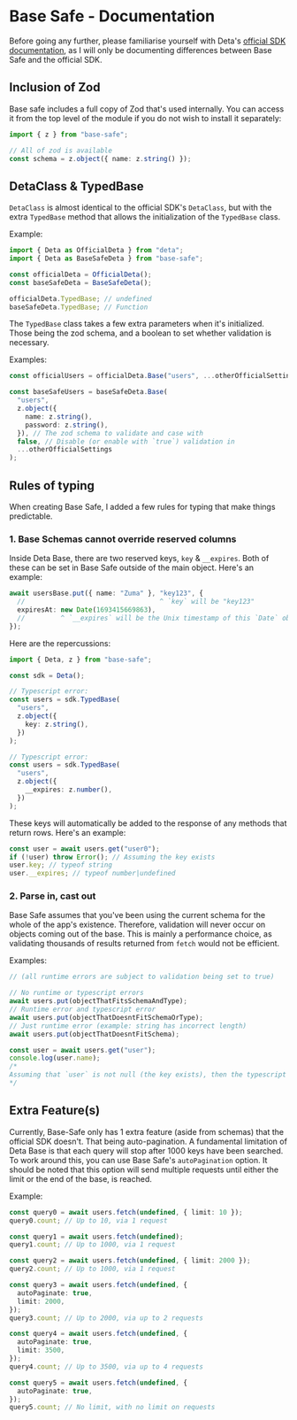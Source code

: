 # Base Safe - Documentation

Before going any further, please familiarise yourself with Deta's [official SDK documentation](https://deta.space/docs/en/build/reference/http-api/base), as I will only be documenting differences between Base Safe and the official SDK.

## Inclusion of Zod

Base safe includes a full copy of Zod that's used internally. You can access it from the top level of the module if you do not wish to install it separately:

```ts
import { z } from "base-safe";

// All of zod is available
const schema = z.object({ name: z.string() });
```

## DetaClass & TypedBase

`DetaClass` is almost identical to the official SDK's `DetaClass`, but with the extra `TypedBase` method that allows the initialization of the `TypedBase` class.

Example:

```ts
import { Deta as OfficialDeta } from "deta";
import { Deta as BaseSafeDeta } from "base-safe";

const officialDeta = OfficialDeta();
const baseSafeDeta = BaseSafeDeta();

officialDeta.TypedBase; // undefined
baseSafeDeta.TypedBase; // Function
```

The `TypedBase` class takes a few extra parameters when it's initialized. Those being the zod schema, and a boolean to set whether validation is necessary.

Examples:

```ts
const officialUsers = officialDeta.Base("users", ...otherOfficialSettings);

const baseSafeUsers = baseSafeDeta.Base(
  "users",
  z.object({
    name: z.string(),
    password: z.string(),
  }), // The zod schema to validate and case with
  false, // Disable (or enable with `true`) validation in
  ...otherOfficialSettings
);
```

## Rules of typing

When creating Base Safe, I added a few rules for typing that make things predictable.

### 1. Base Schemas cannot override reserved columns

Inside Deta Base, there are two reserved keys, `key` & `__expires`. Both of these can be set in Base Safe outside of the main object. Here's an example:

```ts
await usersBase.put({ name: "Zuma" }, "key123", {
  //                                  ^ `key` will be "key123"
  expiresAt: new Date(1693415669863),
  //         ^ `__expires` will be the Unix timestamp of this `Date` object
});
```

Here are the repercussions:

```ts
import { Deta, z } from "base-safe";

const sdk = Deta();

// Typescript error:
const users = sdk.TypedBase(
  "users",
  z.object({
    key: z.string(),
  })
);

// Typescript error:
const users = sdk.TypedBase(
  "users",
  z.object({
    __expires: z.number(),
  })
);
```

These keys will automatically be added to the response of any methods that return rows. Here's an example:

```ts
const user = await users.get("user0");
if (!user) throw Error(); // Assuming the key exists
user.key; // typeof string
user.__expires; // typeof number|undefined
```

### 2. Parse in, cast out

Base Safe assumes that you've been using the current schema for the whole of the app's existence. Therefore, validation will never occur on objects coming out of the base. This is mainly a performance choice, as validating thousands of results returned from `fetch` would not be efficient.

Examples:

```ts
// (all runtime errors are subject to validation being set to true)

// No runtime or typescript errors
await users.put(objectThatFitsSchemaAndType);
// Runtime error and typescript error
await users.put(objectThatDoesntFitSchemaOrType);
// Just runtime error (example: string has incorrect length)
await users.put(objectThatDoesntFitSchema);
```

```ts
const user = await users.get("user");
console.log(user.name);
/*
Assuming that `user` is not null (the key exists), then the typescript types would state that `user.name` is a string. However, if the record was added through the Deta Base UI, or the official Deta Base SDK, then it could be anything.
*/
```

## Extra Feature(s)

Currently, Base-Safe only has 1 extra feature (aside from schemas) that the official SDK doesn't. That being auto-pagination. A fundamental limitation of Deta Base is that each query will stop after 1000 keys have been searched. To work around this, you can use Base Safe's `autoPagination` option. It should be noted that this option will send multiple requests until either the limit or the end of the base, is reached.

Example:

```ts
const query0 = await users.fetch(undefined, { limit: 10 });
query0.count; // Up to 10, via 1 request

const query1 = await users.fetch(undefined);
query1.count; // Up to 1000, via 1 request

const query2 = await users.fetch(undefined, { limit: 2000 });
query2.count; // Up to 1000, via 1 request

const query3 = await users.fetch(undefined, {
  autoPaginate: true,
  limit: 2000,
});
query3.count; // Up to 2000, via up to 2 requests

const query4 = await users.fetch(undefined, {
  autoPaginate: true,
  limit: 3500,
});
query4.count; // Up to 3500, via up to 4 requests

const query5 = await users.fetch(undefined, {
  autoPaginate: true,
});
query5.count; // No limit, with no limit on requests
```
